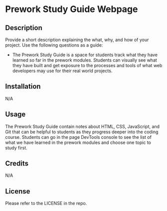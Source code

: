 
# Prework Study Guide Webpage

## Description

Provide a short description explaining the what, why, and how of your project. Use the following questions as a guide:

- The Prework Study Guide is a space for students track what they have learned so far in the prework modules. Students can visually see what they have built and get exposure to the processes and tools of what web developers may use for their real world projects. 

## Installation

N/A

## Usage

The Prework Study Guide contain notes about HTML, CSS, JavaScript, and Git that can be helpful to students as they progress deeper into the coding course. Students can go in the page DevTools console to see the list of what we have learned in the prework modules and choose one topic to study first. 

## Credits

N/A

## License

Please refer to the LICENSE in the repo.

